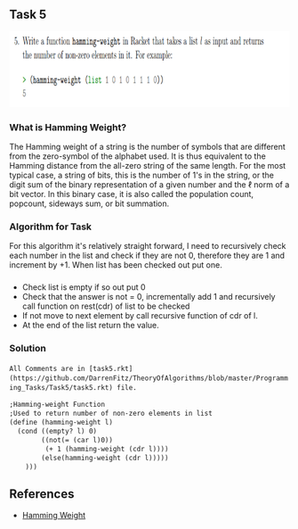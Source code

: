 ## Task 5

<p><img src="https://github.com/DarrenFitz/TheoryOfAlgorithms/blob/master/Resources/5.PNG" width="834" height="136"></p>


### What is Hamming Weight? 
The Hamming weight of a string is the number of symbols that are different from the zero-symbol of the alphabet used. It is thus equivalent to the Hamming distance from the all-zero string of the same length. For the most typical case, a string of bits, this is the number of 1's in the string, or the digit sum of the binary representation of a given number and the ℓ norm of a bit vector. In this binary case, it is also called the population count, popcount, sideways sum, or bit summation.

### Algorithm for Task
For this algorithm it's relatively straight forward, I need to recursively check each number in the list and check if they are not 0, therefore they are 1 and increment by +1. When list has been checked out put one.

###
* Check list is empty if so out put 0
* Check that the answer is not = 0, incrementally add 1 and recursively call function on rest(cdr) of list to be checked
* If not move to next element by call recursive function of cdr of l.
* At the end of the list return the value.

### Solution
`All Comments are in [task5.rkt](https://github.com/DarrenFitz/TheoryOfAlgorithms/blob/master/Programming_Tasks/Task5/task5.rkt) file.`
```Racket
;Hamming-weight Function
;Used to return number of non-zero elements in list
(define (hamming-weight l)               
  (cond ((empty? l) 0)                   
        ((not(= (car l)0))               
         (+ 1 (hamming-weight (cdr l))))
        (else(hamming-weight (cdr l)))))
    )))

```

## References
* [Hamming Weight](https://en.wikipedia.org/wiki/Hamming_weight)